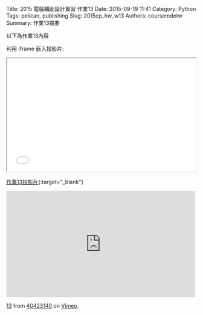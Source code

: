 Title: 2015 電腦輔助設計實習 作業13
Date: 2015-09-19 11:41
Category: Python
Tags: pelican, publishing
Slug: 2015cp_hw_w13
Authors: coursemdetw
Summary: 作業13摘要

以下為作業13內容

利用 iframe 嵌入投影片:

<iframe src="simplest13.html" width="500" height="300"></iframe>

[作業13投影片](simplest13.html){:target="_blank"}

<iframe src="https://player.vimeo.com/video/151614553" width="500" height="281" frameborder="0" webkitallowfullscreen mozallowfullscreen allowfullscreen></iframe> <p><a href="https://vimeo.com/151614553">13</a> from <a href="https://vimeo.com/user46449861">40423140</a> on <a href="https://vimeo.com">Vimeo</a>.</p>